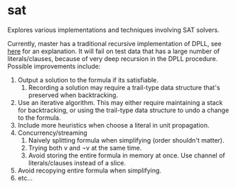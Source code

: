 # sat
Explores various implementations and techniques involving SAT solvers.

Currently, master has a traditional recursive implementation of DPLL, see [here](http://www.cs.miami.edu/home/geoff/Courses/CSC648-12S/Content/DPLL.shtml) for an explanation. It will fail on test data that has a large number of literals/clauses, because of very deep recursion in the DPLL procedure. Possible improvements include:

1. Output a solution to the formula if its satisfiable.
	1. Recording a solution may require a trail-type data structure that's preserved when backtracking.
2. Use an iterative algorithm. This may either require maintaining a stack for backtracking, or using the trail-type data structure to undo a change to the formula.
3. Include more heuristics when choose a literal in unit propagation.
4. Concurrency/streaming
	1. Naively splitting formula when simplifying (order shouldn't matter).
	2. Trying both v and ¬v at the same time.
	3. Avoid storing the entire formula in memory at once. Use channel of literals/clauses instead of a slice.
5. Avoid recopying entire formula when simplifying.
6. etc...